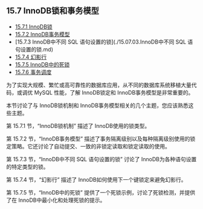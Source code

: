 ## 15.7 InnoDB锁和事务模型

- [15.7.1 InnoDB锁](./15.07.01.InnoDB锁.md)
- [15.7.2 InnoDB事务模型](./15.07.02.InnoDB事务模型/15.07.02.00.InnoDB事务模型.md)
- [15.7.3 InnoDB中不同 SQL 语句设置的锁](./15.07.03.InnoDB中不同 SQL 语句设置的锁.md)
- [15.7.4 幻影行](./15.07.04.幻影行.md)
- [15.7.5 InnoDB中的死锁](./15.07.05.InnoDB中的死锁/15.07.05.00.InnoDB中的死锁.md)
- [15.7.6 事务调度](./15.07.06.事务调度.md)

为了实现大规模、繁忙或高可靠性的数据库应用，从不同的数据库系统移植大量代码，或调优 MySQL 性能，了解 InnoDB锁定和 InnoDB事务模型是非常重要的。

本节讨论了与 InnoDB锁机制和 InnoDB事务模型相关的几个主题，您应该熟悉这些主题。

第 15.7.1 节，“InnoDB锁机制” 描述了 InnoDB使用的锁类型。

第 15.7.2 节，“InnoDB事务模型” 描述了事务隔离级别以及每种隔离级别使用的锁定策略。它还讨论了自动提交、一致的非锁定读取和锁定读取的使用。

第 15.7.3 节，“InnoDB中不同 SQL 语句设置的锁” 讨论了 InnoDB为各种语句设置的特定类型的锁。

第 15.7.4 节，“幻影行” 描述了 InnoDB如何使用下一个键锁定来避免幻影行。

第 15.7.5 节，“InnoDB中的死锁” 提供了一个死锁示例，讨论了死锁检测，并提供了在 InnoDB中最小化和处理死锁的提示。
